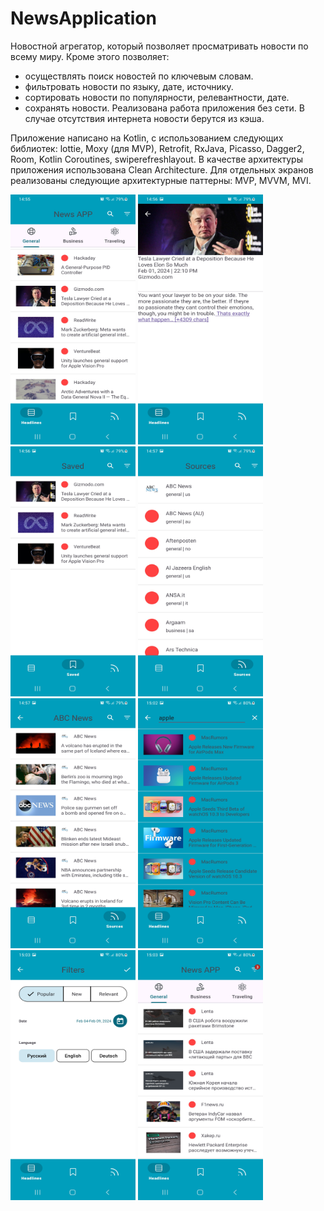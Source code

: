 # NewsApplication

Новостной агрегатор, который позволяет просматривать новости по всему миру. Кроме этого позволяет:
- осуществлять поиск новостей по ключевым словам.
- фильтровать новости по языку, дате, источнику.
- сортировать новости по популярности, релевантности, дате.
- сохранять новости.
Реализована работа приложения без сети. В случае отсутствия интернета новости берутся из кэша.
  
Приложение написано на Kotlin, с использованием следующих библиотек: lottie, Moxy (для MVP), Retrofit, RxJava, Picasso, Dagger2, Room, Kotlin Coroutines, swiperefreshlayout. В качестве архитектуры приложения использована Clean Architecture. 
Для отдельных экранов реализованы следующие архитектурные паттерны: MVP, MVVM, MVI.

<div>
  <img src="Screenshots/HeadlinesScreen.png" width="200" height="400">
  <img src="Screenshots/NewsScreen.png" width="200" height="400">
  <img src="Screenshots/SavedScreen.png" width="200" height="400">
  <img src="Screenshots/SourcesScreen.png" width="200" height="400">
  <img src="Screenshots/NewsSourceScreen.png" width="200" height="400">
  <img src="Screenshots/Search.png" width="200" height="400">
  <img src="Screenshots/FilterScreen.png" width="200" height="400">
  <img src="Screenshots/Filtering.png" width="200" height="400">
</div>
